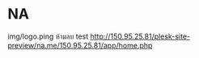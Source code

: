 # NA
img/logo.ping ห้ามลบ
test
http://150.95.25.81/plesk-site-preview/na.me/150.95.25.81/app/home.php
